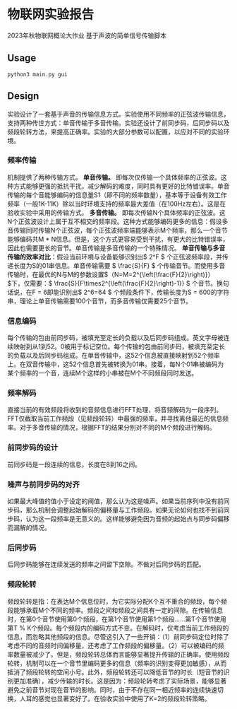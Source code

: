 # 物联网实验报告

2023年秋物联网概论大作业
基于声波的简单信号传输脚本

## Usage
```
python3 main.py gui
```

## Design
  实验设计了一套基于声音的传输信息方式。实验使用不同频率的正弦波传输信息，支持两种传世方式：单音传输于多音传输。实验还设计了前同步码，后同步码以及频段轮转方法，来提高正确率。实验的大部分参数可以配置，以应对不同的实验环境。
### 频率传输 
  机制提供了两种传输方式。
	**单音传输。** 即每次仅传输一个具体频率的正弦波。这种方式能够更强的抵抗干扰，减少解码的难度，同时具有更好的比特错误率。单音传输的每个音能够编码的信息量S1（即不同的频率数量），基本等于设备有效工作频率（一般1K-11K）除以当时环境支持的频率最大差值（在100Hz左右）。这是在验收实验中采用的传输方式。
	**多音传输。** 即每次传输N个具体频率的正弦波。这N个正弦波设计上属于互不相交的频率段。这种方式能够编码更多的信息：假设多音传输同时传输N个正弦波，每个正弦波频率端能够表示M个频率，那么一个音节能够编码共M * N信息。但是，这个方式更容易受到干扰，有更大的比特错误率，因此也需要更长的音节。单音传输是多音传输的一个特殊情况。
	**单音传输与多音传输的效率对比**：假设当前环境与设备能够识别出$ 2^F $ 个正弦波频率段，并传递长度为S的01串信息。单音传输需要 $ \frac{S}{F} $ 个传输音节。而使用多音传输时，在最优的N与M的参数设置$（N=M=2^{\left(\frac{F}{2}\right)}）$下，仅需要：$ \frac{S}{F\times2^{\left(\frac{F}{2}\right)-1}} $ 个音节。换句话说，在F = 6即能识别出$ 2^6=64 $ 个频段条件下，传输长度为S = 600的字符串，理论上单音传输需要100个音节，而多音传输仅需要25个音节。
### 信息编码 
每个传输的包由前同步码，被填充至定长的负载以及后同步码组成。英文字母被连续映射到从1到52。0被用于标记空位。每个传输的包由前同步码，被填充至定长的负载以及后同步码组成。在单音传输中，这52个信息被直接映射到52个频率上。在双音传输中，这52个信息首先被转换为01串。接着，每N个01串被编码为某个频率的一个音，连续M个这样的小串被在M个不同频段同时发送。
### 频率解码 
直接当前的有效频段将收到的音频信息进行FFT处理，将音频解码为一段序列。FFT仅截取当前工作频段（见频段轮转）中最强的频率，并寻找离他最近的信息频率。对于多音传输的情况，根据FFT的结果分别对不同的M个频段进行解码。
### 前同步码的设计 
前同步码是一段连续的信息，长度在8到16之间。
### 噪声与前同步码的对齐 
如果最大峰值的值小于设定的阈值，那么认为这是噪声。如果当前序列中没有前同步码，那么机制会调整起始解码的偏移量与工作频段。如果无论如何也找不到前同步码，认为这一段频率是无意义的。这样能够避免因为音频的起始点与同步码偏移而漏解的情况。
### 后同步码 
后同步码能够在连续发送的频率之间留下空隙。不做对后同步码的匹配。
### 频段轮转 
频段轮转是指：在表达M个信息位时，为它实际分配K个互不重合的频段，每个频段能够承载M个不同的频率。频段之间和频段之间具有一定的间隙。在传输信息时，在第0个音节使用第0个频段，在第1个音节使用第1个频段……第T个音节使用第T % K个频段。每个频段内的编码方式不变。在解码时，仅考虑当前工作频段的信息，而忽略其他频段的信息。尽管这引入了一些开销：（1）前同步码定位时除了考虑不同的音频时间偏移量，还考虑了工作频段的偏移量。（2）可以被编码的频率数量被减少了。但是，频段轮转总体而言能够显著提升传输的正确率。使用频段轮转，机制可以在一个音节里编码更多的信息（频率的识别变得更加敏感），从而抵消了频段轮转的空间小号。此外，频段轮转还可以降低音节的时长（短音节的识别更加准确），减少传输的时长。这是因为：频段轮转考虑了实际场景，能够显著避免之前音节对现在音节的影响。同时，由于不存在同一相近频率的连续快速切换，人耳的感觉也显著变好了。在验收实验中使用了K=2的频段轮转策略。

